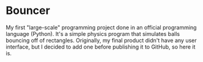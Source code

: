 # Bouncer
My first "large-scale" programming project done in an official programming language (Python). It's a simple physics program that simulates balls bouncing off of rectangles. Originally, my final product didn't have any user interface, but I decided to add one before publishing it to GitHub, so here it is.
